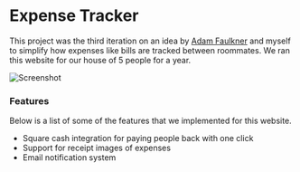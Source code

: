 Expense Tracker
===============

This project was the third iteration on an idea by [Adam Faulkner](https://github.com/adamfaulkner) and myself to simplify how expenses like bills are tracked between roommates. We ran this website for our house of 5 people for a year.

![Screenshot](http://imgur.com/O58A2zn.jpg)

### Features
Below is a list of some of the features that we implemented for this website.
- Square cash integration for paying people back with one click
- Support for receipt images of expenses
- Email notification system

